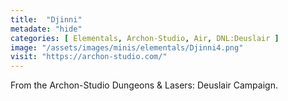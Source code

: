 ```yaml
---
title:  "Djinni"
metadate: "hide"
categories: [ Elementals, Archon-Studio, Air, DNL:Deuslair ]
image: "/assets/images/minis/elementals/Djinni4.png"
visit: "https://archon-studio.com/"
---
```

From the Archon-Studio Dungeons & Lasers: Deuslair Campaign.